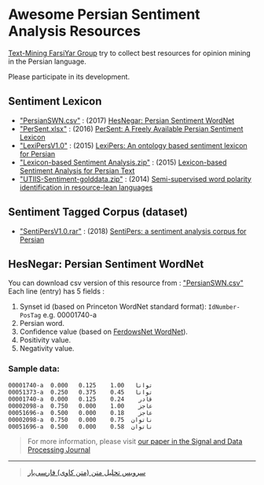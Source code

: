 # Awesome Persian Sentiment Analysis Resources
[Text-Mining FarsiYar Group](https://text-mining.ir) try to collect best resources for opinion mining in the Persian language.


Please participate in its development.

## Sentiment Lexicon
- ["PersianSWN.csv"](../master/PersianSWN.csv) : (2017) [HesNegar: Persian Sentiment WordNet](http://jsdp.rcisp.ac.ir/article-1-554-fa.pdf)
- ["PerSent.xlsx"](../master/PerSent.xlsx) : (2016) [PerSent: A Freely Available Persian Sentiment Lexicon](https://link.springer.com/chapter/10.1007/978-3-319-49685-6_28)
- ["LexiPersV1.0"](../master/LexiPersV1.0) : (2015) [LexiPers: An ontology based sentiment lexicon for Persian](https://www.researchgate.net/profile/Pedram_Hosseini2/publication/317057113_LexiPers_An_ontology_based_sentiment_lexicon_for_Persian/links/59235cf3458515e3d409c04e/LexiPers-An-ontology-based-sentiment-lexicon-for-Persian.pdf)
- ["Lexicon-based Sentiment Analysis.zip"](../master/Lexicon-based%20Sentiment%20Analysis.zip) : (2015) [Lexicon-based Sentiment Analysis for Persian Text](https://pdfs.semanticscholar.org/5375/aafd8b4ac9c1dc4c7f5f3119304f38c1c785.pdf)
- ["UTIIS-Sentiment-golddata.zip"](../master/UTIIS-Sentiment-golddata.zip) : (2014) [Semi-supervised word polarity identification in resource-lean languages](https://www.sciencedirect.com/science/article/pii/S0893608014001269)

## Sentiment Tagged Corpus (dataset)
- ["SentiPersV1.0.rar"](../master/SentiPersV1.0.rar) : (2018) [SentiPers: a sentiment analysis corpus for Persian](https://arxiv.org/ftp/arxiv/papers/1801/1801.07737.pdf)

## HesNegar: Persian Sentiment WordNet 
You can download csv version of this resource from : ["PersianSWN.csv"](../master/PersianSWN.csv) 
Each line (entry) has 5 fields :
1. Synset id (based on Princeton WordNet standard format): ```IdNumber-PosTag``` e.g. 00001740-a
2. Persian word.
3. Confidence value (based on [FerdowsNet WordNet](http://jsdp.rcisp.ac.ir/article-1-554-fa.pdf)).
4. Positivity value.
5. Negativity value. 


### Sample data:
```
00001740-a	توانا	1.00	0.125	0.000
00051373-a	توانا	0.45	0.375	0.250
00001740-a	قادر	0.24	0.125	0.000
00002098-a	عاجز	1.00	0.000	0.750
00051696-a	عاجز	0.18	0.000	0.500
00002098-a	ناتوان	0.75	0.000	0.750
00051696-a	ناتوان	0.58	0.000	0.500
```


> For more information, please visit [our paper in the Signal and Data Processing Journal](http://jsdp.rcisp.ac.ir/article-1-554-en.html "HesNegar: Persian Sentiment WordNet")

---

> [سرویس تحلیل متن (متن کاوی) فارسی‌یار](https://text-mining.ir "مجموعه ابزارهای پردازش متن برای زبان فارسی")
